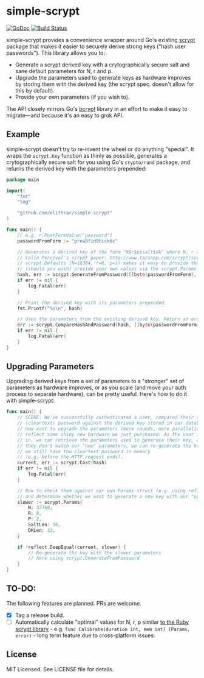 # simple-scrypt
[![GoDoc](https://godoc.org/github.com/elithrar/simple-scrypt?status.svg)](https://godoc.org/github.com/elithrar/simple-scrypt) [![Build Status](https://travis-ci.org/elithrar/simple-scrypt.svg?branch=master)](https://travis-ci.org/elithrar/simple-scrypt)

simple-scrypt provides a convenience wrapper around Go's existing [scrypt](http://golang.org/x/crypto/scrypt) package that makes it easier to securely derive strong keys ("hash user passwords"). This library allows you to:

* Generate a scrypt derived key with a crytographically secure salt and sane default parameters for N, r and p.
* Upgrade the parameters used to generate keys as hardware improves by storing them with the derived key (the scrypt spec. doesn't allow for this by default).
* Provide your own parameters (if you wish to). 

The API closely mirrors Go's [bcrypt](https://golang.org/x/crypto/bcrypt) library in an effort to make it easy to migrate—and because it's an easy to grok API.

## Example

simple-scrypt doesn't try to re-invent the wheel or do anything "special". It wraps the `scrypt.Key` function as thinly as possible, generates a crytographically secure salt for you using Go's `crypto/rand` package, and returns the derived key with the parameters prepended:

```go
package main

import(
    "fmt"
    "log"

    "github.com/elithrar/simple-scrypt"
)

func main() {
    // e.g. r.PostFormValue("password")
    passwordFromForm := "prew8fid9hick6c"

    // Generates a derived key of the form "N$r$p$salt$dk" where N, r and p are defined as per
    // Colin Percival's scrypt paper: http://www.tarsnap.com/scrypt/scrypt.pdf
    // scrypt.Defaults (N=16384, r=8, p=1) makes it easy to provide these parameters, and
    // (should you wish) provide your own values via the scrypt.Params type.
    hash, err := scrypt.GenerateFromPassword([]byte(passwordFromForm), scrypt.DefaultParams)
    if err != nil {
        log.Fatal(err)
    }

    // Print the derived key with its parameters prepended.
    fmt.Printf("%s\n", hash)

    // Uses the parameters from the existing derived key. Return an error if they don't match.
    err := scrypt.CompareHashAndPassword(hash, []byte(passwordFromForm))
    if err != nil {
        log.Fatal(err)
    }
}
```

## Upgrading Parameters

Upgrading derived keys from a set of parameters to a "stronger" set of parameters as hardware improves, or as you scale (and move your auth process to separate hardware), can be pretty useful. Here's how to do it with simple-scrypt:

```go
func main() {
    // SCENE: We've successfully authenticated a user, compared their submitted
    // (cleartext) password against the derived key stored in our database, and 
    // now want to upgrade the parameters (more rounds, more parallelism) to 
    // reflect some shiny new hardware we just purchased. As the user is logging 
    // in, we can retrieve the parameters used to generate their key, and if 
    // they don't match our "new" parameters, we can re-generate the key while 
    // we still have the cleartext password in memory 
    // (e.g. before the HTTP request ends).
    current, err := scrypt.Cost(hash)
    if err != nil {
        log.Fatal(err)
    }

    // Now to check them against our own Params struct (e.g. using reflect.DeepEquals) 
    // and determine whether we want to generate a new key with our "upgraded" parameters.
    slower := scrypt.Params{
        N: 32768,
        R: 8,
        P: 2,
        SaltLen: 16,
        DKLen: 32,
    }

    if !reflect.DeepEqual(current, slower) {
        // Re-generate the key with the slower parameters 
        // here using scrypt.GenerateFromPassword
    }
}
```

## TO-DO:

The following features are planned. PRs are welcome.

- [x] Tag a release build.
- [ ] Automatically calculate "optimal" values for N, r, p similar [to the Ruby scrypt library](https://github.com/pbhogan/scrypt/blob/master/lib/scrypt.rb#L97-L146) - e.g. `func Calibrate(duration int, mem int) (Params, error)` - long term feature due to cross-platform issues.

## License

MIT Licensed. See LICENSE file for details.

